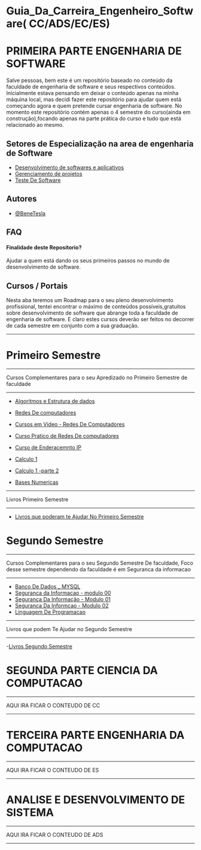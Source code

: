 
# Guia_Da_Carreira_Engenheiro_Software( CC/ADS/EC/ES)

# PRIMEIRA PARTE ENGENHARIA DE SOFTWARE

 Salve pessoas, bem  este é um repositório baseado no conteúdo da faculdade de engenharia de software e seus respectivos conteúdos.
Inicialmente estava pensando em deixar o conteúdo apenas na minha máquina local, mas decidi fazer este repositório para ajudar quem está começando agora e quem pretende cursar engenharia de software.
No momento este repositório contém apenas o 4 semestre do curso(ainda em construção),focando apenas na parte prática do curso e tudo que está relacionado ao mesmo.



## Setores de Especialização na area de engenharia de Software

 - [ Desenvolvimento de softwares e aplicativos](https://multivix.edu.br/pos-graduacao/analise-e-desenvolvimento-de-aplicativos-moveis/)
 - [Gerenciamento de projetos](https://educacao-executiva.fgv.br/cursos/online/pos-graduacao-online/pos-graduacao-em-gerenciamento-de-projetos-1)
 - [Teste De Software](https://unyleya.edu.br/pos-graduacao-ead/curso/testes-de-software)



## Autores

- [@BeneTesla](https://www.github.com/octokatherine)


## FAQ

#### Finalidade deste Repositorio?

Ajudar a quem está dando os seus primeiros passos no mundo de desenvolvimento de software.






##  Cursos / Portais
Nesta aba teremos um Roadmap para o  seu pleno desenvolvimento profissional, tentei encontrar o máximo de conteúdos possíveis,gratuitos sobre desenvolvimento de software que abrange toda a faculdade de engenharia de software.
E claro estes cursos deverão ser feitos no decorrer de cada semestre em conjunto com a sua graduação.
*****
# Primeiro Semestre

**** 
Cursos Complementares para o seu Apredizado no Primeiro Semestre de faculdade
****
- [Algoritmos e Estrutura de dados](https://www.udemy.com/course/estrutura-de-dados-e-algoritmos-python-guia-completo/)
- [Redes De computadores](https://www.udemy.com/course/redes-modulo-1/)
- [Cursos em Video - Redes De Computadores](https://www.cursoemvideo.com/curso/redes-de-computadores/)
- [Curso Pratico de Redes De computadores ](https://www.cursoemvideo.com/curso/curso-pratico-de-redes-de-computadores-e-internet-20-horas/)
- [Curso de Enderacemnto IP](https://www.cursoemvideo.com/curso/curso-de-enderecamento-ipv4-20-horas/)

- [Calculo 1](https://www.udemy.com/course/derivada-curso-completo/)
- [Calculo 1 -parte 2](https://www.udemy.com/course/calculoi/)
- [Bases Numericas](https://www.cursoemvideo.com/curso/bases-numericas/)


*****
Livros Primeiro Semestre
***
- [Livros que poderam te Ajudar No Primeiro Semestre](https://drive.google.com/drive/folders/1_i3jBS2z9OpMgtWoYwsnqtlw10dacKJm?usp=share_link)

# Segundo Semestre 
*** 
Cursos Complementares para o seu Segundo Semestre De faculdade, Foco desse semestre dependendo da faculdade é em Seguranca da informacao
*** 
- [Banco De Dados _ MYSQL](https://www.cursoemvideo.com/curso/mysql/)
- [Seguranca da Informacao - modulo 00](https://www.cursoemvideo.com/curso/seguranca-da-informacao-modulo-00/)
- [Segurança Da Informação - Modulo 01](https://www.cursoemvideo.com/curso/seguranca-da-informacao-modulo-01-20-horas/)
- [Seguranca Da Informcao - Modulo 02 ](https://www.cursoemvideo.com/curso/seguranca-da-informacao-modulo-02-20-horas/)
- [Linguagem De Programacao ](https://www.cursoemvideo.com/curso/python-3-mundo-1/)

****
Livros que podem Te Ajudar no Segundo Semestre
****

-[Livros Segundo Semestre](https://drive.google.com/drive/folders/1MipTi0PfcKGuT_PfyGLN8G5O7pc3V1Ne?usp=share_link)


# SEGUNDA PARTE CIENCIA DA COMPUTACAO

***
AQUI IRA FICAR O CONTEUDO DE CC
***

# TERCEIRA PARTE ENGENHARIA DA COMPUTACAO
***
AQUI IRA FICAR O CONTEUDO DE  ES
***
# ANALISE E DESENVOLVIMENTO DE SISTEMA
***
AQUI IRA FICAR O CONTEUDO DE ADS
***


